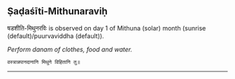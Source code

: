 ## Ṣaḍaśīti-Mithunaraviḥ
षडशीति-मिथुनरविः is observed on day 1 of Mithuna (solar) month (sunrise (default)/puurvaviddha (default)).

_Perform danam of clothes, food and water._

```
वस्त्रान्नपानदानानि मिथुने विहितानि तु॥
```

---
